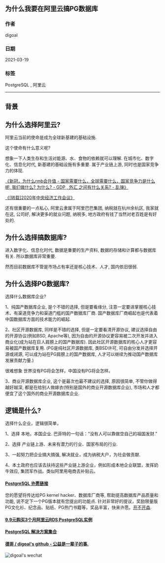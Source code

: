 ## 为什么我要在阿里云搞PG数据库           
               
### 作者               
digoal               
               
### 日期               
2021-03-19                
               
### 标签               
PostgreSQL , 阿里云              
               
----               
               
## 背景               
   
## 为什么选择阿里云?   
   
阿里云当前的使命是成为全球新基建的基础设施.    
   
这个使命有什么意义呢?     
   
想象一下人类生存和生活对能源、水、食物的依赖就可以理解. 在城市化、数字化、信息化时代, 新基建的基础设施有多重要. 属于产业链上游, 同时也是国家竞争力的体现.    
   
[《新冠，为什么rmb会升值 - 国家需要什么，全球需要什么，国家竞争力是什么呢, 我们做什么? 为什么? - GDP , 外汇 之间有什么关系?  - 乱弹》](../202101/20210118_04.md)     
   
[《[转载]2020年中央经济工作会议》](../202012/20201230_01.md)     
   
还有很重要的一点私心, 阿里云隶属于阿里巴巴集团, 纳税就在杭州余杭区, 我家就在这, 公司好, 解决更多的就业问题, 纳税多, 地方政府有钱了当然对老百姓是有好处的.     
      
## 为什么选择搞数据库?   
进入数字化、信息化时代, 数据是重要的生产资料, 数据的存储和计算都与数据库有关. 所以数据库非常重要.    
   
然而目前数据库不管是市场占有率还是核心技术、人才, 国内依旧很弱.     
   
## 为什么选择PG数据库?   
   
选择什么数据库企业?     
   
1、纯国产数据库企业, 是个不错的选择, 但是要看缘分, 注意一定要进掌握核心技术、有渠道竞争力和渠道门槛的国产数据库厂商. 国产数据库厂商崛起也是代表着中国数据库方面的技术能力的崛起.    
   
2、社区开源数据库, 同样是不错的选择, 但是一定要看清开源协议, 建议选择自由的开源协议(例如BSD, Apache等), 因为自由的开源协议更容易被二次开发并进入商业化(成为站在巨人肩膀上的国产数据库). 因此社区开源数据库的核心人才更容易被国产数据库复用.  (PG是纯社区开源数据库, 类BSD许可, 可自由分发并选择开源或闭源, 可以成为站在PG肩膀上的国产数据库, 人才可以继续为推动国产数据库发展贡献力量.)    
   
很难想象 世界没有PG将会怎样，中国没有PG将会怎样。   
   
3、商业开源数据库企业, 这个是最次也最不建议的选择, 原因很简单, 不管你做得越好越深, 都是在给别人做嫁衣(特别是国外的商业开源数据库企业), 市场和人才都便宜了这个国外的商业开源数据库企业.     
   
## 逻辑是什么?    
   
选择什么企业，逻辑很简单，   
   
1、选择 本地，本国企业. 巴菲特的一句话：“没有人可以靠做空自己的祖国发财.”  
   
2、选择 产业链上游、未来有潜力的行业、国家布局的行业.   
   
3、一起努力把企业搞大搞强, 解决就业，成为纳税大户，为社会做贡献.   
   
4、本土政府也应该去扶持这些产业链上游企业，例如形成本地企业联盟，发挥奶牛效应, 集团军作战。类似阿里用电商去补贴云。    
   
     
  
#### [PostgreSQL 许愿链接](https://github.com/digoal/blog/issues/76 "269ac3d1c492e938c0191101c7238216")
您的愿望将传达给PG kernel hacker、数据库厂商等, 帮助提高数据库产品质量和功能, 说不定下一个PG版本就有您提出的功能点. 针对非常好的提议，奖励限量版PG文化衫、纪念品、贴纸、PG热门书籍等，奖品丰富，快来许愿。[开不开森](https://github.com/digoal/blog/issues/76 "269ac3d1c492e938c0191101c7238216").  
  
  
#### [9.9元购买3个月阿里云RDS PostgreSQL实例](https://www.aliyun.com/database/postgresqlactivity "57258f76c37864c6e6d23383d05714ea")
  
  
#### [PostgreSQL 解决方案集合](https://yq.aliyun.com/topic/118 "40cff096e9ed7122c512b35d8561d9c8")
  
  
#### [德哥 / digoal's github - 公益是一辈子的事.](https://github.com/digoal/blog/blob/master/README.md "22709685feb7cab07d30f30387f0a9ae")
  
  
![digoal's wechat](../pic/digoal_weixin.jpg "f7ad92eeba24523fd47a6e1a0e691b59")
  
